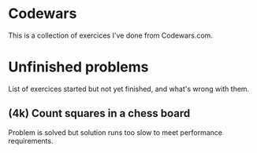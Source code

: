 # Codewars
This is a collection of exercices I've done from Codewars.com.

# Unfinished problems
List of exercices started but not yet finished, and what's wrong with them.

## (4k) Count squares in a chess board
Problem is solved but solution runs too slow to meet performance requirements.
